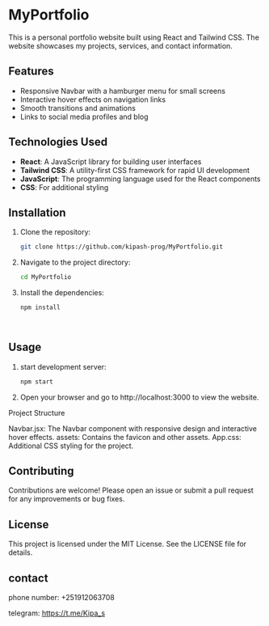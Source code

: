 # MyPortfolio

This is a personal portfolio website built using React and Tailwind CSS. The website showcases my projects, services, and contact information.

## Features

- Responsive Navbar with a hamburger menu for small screens
- Interactive hover effects on navigation links
- Smooth transitions and animations
- Links to social media profiles and blog

## Technologies Used

- **React**: A JavaScript library for building user interfaces
- **Tailwind CSS**: A utility-first CSS framework for rapid UI development
- **JavaScript**: The programming language used for the React components
- **CSS**: For additional styling

## Installation

1. Clone the repository:
   ```bash
   git clone https://github.com/kipash-prog/MyPortfolio.git

2. Navigate to the project directory:
   ```bash
   cd MyPortfolio

3. Install the dependencies:
   ```bash
   npm install

  
## Usage

1. start development server:
   ```bash
   npm start


2. Open your browser and go to http://localhost:3000 to view the website.

Project Structure

Navbar.jsx: The Navbar component with responsive design and interactive hover effects.
assets: Contains the favicon and other assets.
App.css: Additional CSS styling for the project.


## Contributing

Contributions are welcome! Please open an issue or submit a pull request for any improvements or bug fixes.

## License
This project is licensed under the MIT License. See the LICENSE file for details.

## contact 
phone number: +251912063708

telegram: https://t.me/Kipa_s
